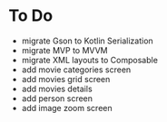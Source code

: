 # To Do
- migrate Gson to Kotlin Serialization
- migrate MVP to MVVM
- migrate XML layouts to Composable
- add movie categories screen
- add movies grid screen
- add movies details
- add person screen
- add image zoom screen